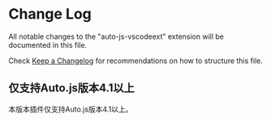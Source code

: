# Change Log
All notable changes to the "auto-js-vscodeext" extension will be documented in this file.

Check [Keep a Changelog](http://keepachangelog.com/) for recommendations on how to structure this file.

## 仅支持Auto.js版本4.1以上

本版本插件仅支持Auto.js版本4.1以上。